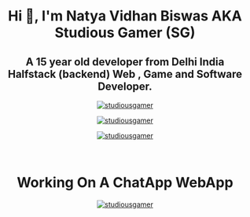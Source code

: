 <h1 align="center">Hi 👋, I'm Natya Vidhan Biswas AKA Studious Gamer (SG)</h1>
<h2 align="center">A 15 year old developer from Delhi India<br>Halfstack (backend) Web , Game and Software Developer.</h2>

<p align="center"> <a href="https://github.com/studiousgamer/"><img src="https://github-profile-trophy.vercel.app/?username=studiousgamer&theme=darkhub&margin-w=15&margin-h=15&column=7" alt="studiousgamer" /></a> </p>

<p align="center"> <a href="https://github.com/studiousgamer/"><img src="https://github-readme-stats.vercel.app/api?username=studiousgamer" alt="studiousgamer" /></a> </p>
<p align="center"> <a href="https://github.com/studiousgamer/"><img src="https://github-readme-stats.vercel.app/api/top-langs/?username=studiousgamer" alt="studiousgamer" /></a> </p>
<br>
<h1 align="center">Working On A ChatApp WebApp</h1>
<p align="center"> <a href="https://github.com/studiousgamer/ChatApp"><img src="https://github-readme-stats.vercel.app/api/pin/?username=studiousgamer&repo=ChatApp&layout=compact&theme=dracula" alt="studiousgamer" /></a> </p>
